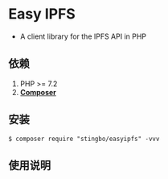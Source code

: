 # Easy IPFS
- A client library for the IPFS API in PHP

## 依赖

1. PHP >= 7.2
2. **[Composer](https://getcomposer.org/)**

## 安装

```shell
$ composer require "stingbo/easyipfs" -vvv
```

## 使用说明
